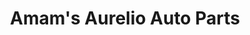 ---
title: "Amam's Aurelio Auto Parts"
url: /davao-city/amams-aurelio-auto-parts/
shop: Autoteile
---